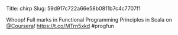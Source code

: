 Title: chirp
Slug: 59d917c722a66e58b0811b7c4c7707f1

Whoop! Full marks in Functional Programming Principles in Scala on <a href="http://twitter.com/Coursera">@Coursera</a>! <a href="https://t.co/MTrn5xkd">https://t.co/MTrn5xkd</a> #progfun
